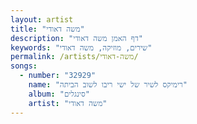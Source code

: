 ```yaml
---
layout: artist
title: "משה דאודי"
description: "דף האמן משה דאודי"
keywords: "שירים, מוזיקה, משה דאודי"
permalink: /artists/משה-דאודי/
songs:
  - number: "32929"
    name: "רימיקס לשיר של ישי ריבו לשוב הביתה"
    album: "סינגלים"
    artist: "משה דאודי"
---
```

